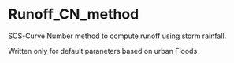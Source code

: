 # Runoff_CN_method
SCS-Curve Number method to compute runoff using storm rainfall. 

Written only for default paraneters based on urban Floods

